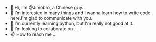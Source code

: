 - 👋 Hi, I’m @Jimobro, a Chinese guy.
- 👀 I’m interested in many things and I wanna learn how to write code here.I'm glad to communicate with you.
- 🌱 I’m currently learning python, but I'm really not good at it.
- 💞️ I’m looking to collaborate on ...
- 📫 How to reach me ...

<!---
Jimobro/Jimobro is a ✨ special ✨ repository because its `README.md` (this file) appears on your GitHub profile.
You can click the Preview link to take a look at your changes.
--->
